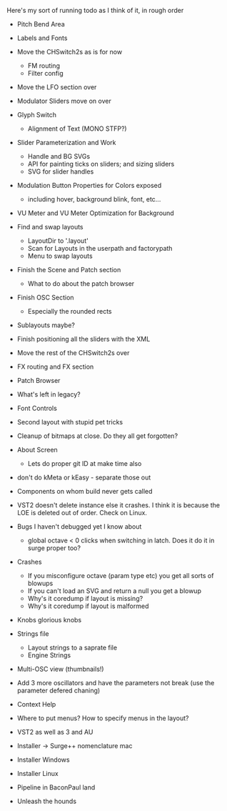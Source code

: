 Here's my sort of running todo as I think of it, in rough order

* Pitch Bend Area
* Labels and Fonts
* Move the CHSwitch2s as is for now
  * FM routing
  * Filter config
* Move the LFO section over
* Modulator Sliders move on over
* Glyph Switch
  * Alignment of Text (MONO STFP?)
* Slider Parameterization and Work
  * Handle and BG SVGs
  * API for painting ticks on sliders; and sizing sliders
  * SVG for slider handles
* Modulation Button Properties for Colors exposed
  * including hover, background blink, font, etc...
* VU Meter and VU Meter Optimization for Background
* Find and swap layouts
  * LayoutDir to '.layout'
  * Scan for Layouts in the userpath and factorypath
  * Menu to swap layouts
* Finish the Scene and Patch section
  * What to do about the patch browser
* Finish OSC Section
  * Especially the rounded rects
* Sublayouts maybe?
* Finish positioning all the sliders with the XML
* Move the rest of the CHSwitch2s over
* FX routing and FX section
* Patch Browser
* What's left in legacy?
* Font Controls
* Second layout with stupid pet tricks
* Cleanup of bitmaps at close. Do they all get forgotten?
* About Screen 
  * Lets do proper git ID at make time also
* don't do kMeta or kEasy - separate those out
* Components on whom build never gets called
* VST2 doesn't delete instance else it crashes. I think it is because the LOE is deleted out of order. Check on Linux.

* Bugs I haven't debugged yet I know about
  * global octave < 0 clicks when switching in latch. Does it do it in surge proper too?
  
* Crashes
  * If you misconfigure octave (param type etc) you get all sorts of blowups
  * If you can't load an SVG and return a null you get a blowup
  * Why's it coredump if layout is missing?
  * Why's it coredump if layout is malformed

* Knobs glorious knobs
* Strings file
  * Layout strings to a saprate file
  * Engine Strings
* Multi-OSC view (thumbnails!)
* Add 3 more oscillators and have the parameters not break (use the parameter defered chaning)

* Context Help
* Where to put menus? How to specify menus in the layout?

* VST2 as well as 3 and AU
* Installer -> Surge++ nomenclature mac
* Installer Windows
* Installer Linux
* Pipeline in BaconPaul land

* Unleash the hounds


